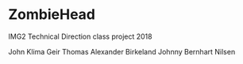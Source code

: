 # ZombieHead
IMG2 Technical Direction class project 2018

John Klima
Geir Thomas 
Alexander Birkeland
Johnny Bernhart Nilsen

